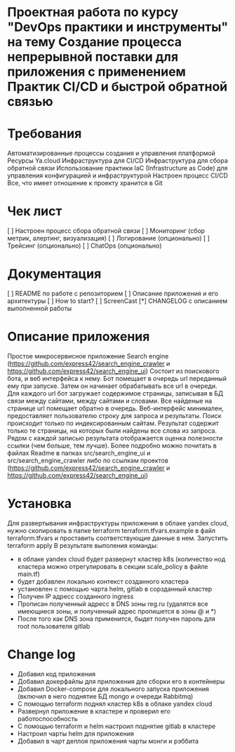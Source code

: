 # Проектная работа по курсу "DevOps практики и инструменты" на тему Создание процесса непрерывной поставки для приложения с применением Практик CI/CD и быстрой обратной связью

# Требования
Автоматизированные процессы создания и управления платформой
Ресурсы Ya.cloud
Инфраструктура для CI/CD
Инфраструктура для сбора обратной связи
Использование практики IaC (Infrastructure as Code) для управления
конфигурацией и инфраструктурой
Настроен процесс CI/CD
Все, что имеет отношение к проекту хранится в Git

# Чек лист 
[ ] Настроен процесс сбора обратной связи
[ ] Мониторинг (сбор метрик, алертинг, визуализация)
[ ] Логирование (опционально)
[ ] Трейсинг (опционально)
[ ] ChatOps (опционально)
# Документация
[ ] README по работе с репозиторием
[ ] Описание приложения и его архитектуры
[ ] How to start?
[ ] ScreenCast
[*] CHANGELOG с описанием выполненной работы

# Описание приложения
Простое микросервисное приложение Search engine (https://github.com/express42/search_engine_crawler и https://github.com/express42/search_engine_ui)
Состоит из поискового бота, и веб интерфейса к нему.
Бот помещает в очередь url переданный ему при запуске. Затем он начинает обрабатывать все url в очереди. Для каждого url бот загружает содержимое страницы, записывая в БД связи между сайтами, между сайтами и словами. Все найденые на странице url помещает обратно в очередь.
Веб-интерфейс минимален, предоставляет пользователю строку для запроса и результаты. Поиск происходит только по индексированным сайтам. Результат содержит только те страницы, на которых были найдены все слова из запроса. Рядом с каждой записью результата отображается оценка полезности ссылки (чем больше, тем лучше). Более подробно можно почитать в файлах Readme в папках src/search_engine_ui и src/search_engine_crawler либо по ссылкам проектов (https://github.com/express42/search_engine_crawler и https://github.com/express42/search_engine_ui)


# Установка
Для развертывания инфраструктуры приложения в облаке yandex cloud, нужно скопировать 
в папке terraform terraform.tfvars.example в файл terraform.tfvars
и проставить соответствующие данные в нем.
Запустить terraform apply
В результате выполения команды: 
- в облаке yandex cloud будет развернут кластер k8s (количество нод кластера можно отрегулировать в секции scale_policy в файле main.tf) 
- будет добавлен локально контекст созданного кластера
- установлен с помощью чарта helm, gitlab в сорзданный кластер
- Получен IP адресс созданного ingress
- Прописан полученный адресс в DNS зоны reg.ru (удалятся все имеющиеся зоны, и полученный адрес пропишется в зоны @ и *)
- После того как DNS зона применится, быдет получен пароль для root пользователя gitlab


# Change log
 - Добавил код приложения
 - Добавил докерфайлы для приложения для сборки его в контейнеры
 - Добавил Docker-compose для локального запуска приложения (включил в него поднятие БД mongo и очереди Rabbitmq)
 - С помощью terraform поднял кластер k8s в облаке yandex cloud
 - Развернул приложение в кластере и проверил его работоспособность
 - С помощью terraform и helm настроил поднятие gitlab в кластере
 - Настроил чарты helm для приложения
 - Добавил в чарт деплоя приложения чарты монги и рэббита
